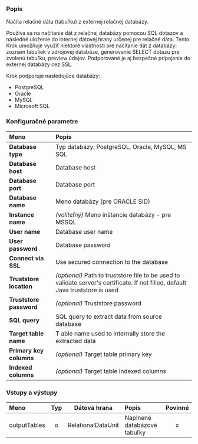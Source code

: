 ### Popis

Načíta relačné dáta (tabuľku) z externej relačnej databázy.

Používa sa na načítanie dát z relačnej databázy pomocou SQL dotazov a následné uloženie do internej dátovej hrany určenej pre relačné dáta.
Tento Krok umožňuje využiť niektoré vlastnosti pre načítanie dát z databázy: zoznam tabuliek v zdrojovej databáze, generovanie SELECT dotazu pre zvolenú tabuľku, preview údajov.
Podporované je aj bezpečné pripojenie do externej databázy cez SSL.

Krok podporuje nasledujúce databázy:
* PostgreSQL
* Oracle
* MySQL
* Microsoft SQL

### Konfiguračné parametre

| Meno | Popis |
|:----|:----|
|**Database type** | Typ databázy: PostgreSQL, Oracle, MySQL, MS SQL |
|**Database host** | Database host |
|**Database port** | Database port |
|**Database name** | Meno databázy (pre ORACLE SID) |
|**Instance name** | *(voliteľný)* Meno inštancie databázy - pre MSSQL |
|**User name** | Database user name |
|**User password** | Database password |
|**Connect via SSL** | Use secured connection to the database |
|**Truststore location** | *(optional)* Path to truststore file to be used to validate server's certificate. If not filled, default Java truststore is used |
|**Truststore password** | *(optional)* Truststore password |
|**SQL query** | SQL query to extract data from source database |
|**Target table name** |T able name used to internally store the extracted data |
|**Primary key columns** | *(optional)* Target table primary key |
|**Indexed columns** | *(optional)* Target table indexed columns |

### Vstupy a výstupy

|Meno |Typ | Dátová hrana | Popis | Povinné |
|:---|:---:|:---:|:---|:---:|
|outputTables |o| RelationalDataUnit | Naplnené databázové tabuľky |x|
